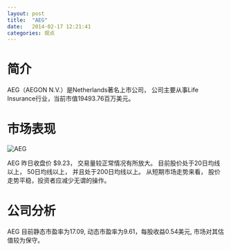 ```yaml
---
layout: post
title:  "AEG"
date:   2014-02-17 12:21:41
categories: 观点
---
```


# 简介
AEG（AEGON N.V.）是Netherlands著名上市公司，
公司主要从事Life Insurance行业，当前市值19493.76百万美元。

# 市场表现

![AEG](http://finviz.com/chart.ashx?t=AEG&ty=c&ta=1&p=d&s=l)

AEG 昨日收盘价 $9.23，
交易量较正常情况有所放大。
目前股价处于20日均线以上，
50日均线以上，
并且处于200日均线以上。
从短期市场走势来看，
股价走势平稳，投资者应减少无谓的操作。

# 公司分析
AEG 目前静态市盈率为17.09, 动态市盈率为9.61，每股收益0.54美元,
市场对其估值较为保守。
